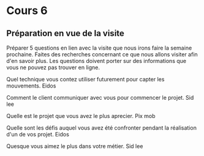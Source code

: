 # Cours 6
## Préparation en vue de la visite
Préparer 5 questions en lien avec la visite que nous irons faire la semaine prochaine. Faites des recherches concernant ce que nous allons visiter afin d'en savoir plus. Les questions doivent porter sur des informations que vous ne pouvez pas trouver en ligne.

Quel technique vous contez utiliser futurement pour capter les mouvements. Eidos

Comment le client communiquer avec vous pour commencer le projet. Sid lee

Quelle est le projet que vous avez le plus aprecier. Pix mob

Quelle sont les défis auquel vous avez été confronter pendant la réalisation d'un de vos projet. Eidos

Quesque vous aimez le plus dans votre métier. Sid lee
